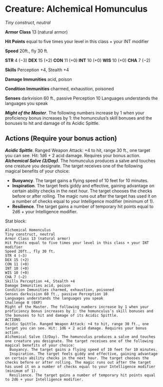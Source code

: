 # Creature: Alchemical Homunculus
*Tiny construct, neutral*

**Armor Class** 13 (natural armor)

**Hit Points** equal to five times your level in this class + your INT modifier

**Speed** 20ft., fly 30 ft.

**STR** 4 (−3) **DEX** 15 (+2) **CON** 11 (+0) **INT** 10 (+0) **WIS** 10 (+0) **CHA** 7 (−2)

**Skills** Perception +4, Stealth +4

**Damage Immunities** acid, poison

**Condition Immunities** charmed, exhaustion, poisoned

**Senses** darkvision 60 ft., passive Perception 10 Languages understands the languages you speak

***Might of the Master***. The following numbers increase by 1 when your proficiency bonus increases by 1: the homunculus’s skill bonuses and the bonuses to hit and damage of its Acidic Spittle.

**Actions (Require your bonus action)**
---
***Acidic Spittle***. Ranged Weapon Attack: +4 to hit, range 30 ft., one target you can see. Hit: 1d6 + 2 acid damage. Requires your bonus action.
***Alchemical Salve (3/Day)***. The homunculus produces a salve and touches one creature you designate. The target receives one of the following magical benefits of your choice:
  * **Buoyancy**. The target gains a flying speed of 10 feet for 10 minutes.
  * **Inspiration**. The target feels giddy and effective, gaining advantage on certain ability checks in the next hour. The target chooses the checks before or after rolling. The magic runs out after the target has used it on a number of checks equal to your Intelligence modifier (minimum of 1).
  * **Resilience**. The target gains a number of temporary hit points equal to 2d6 + your Intelligence modifier.


Stat block:
```
Alchemical Homonculus
Tiny construct, neutral
Armor Class 13 (natural armor)
Hit Points equal to five times your level in this class + your INT modifier
Speed 20ft., fly 30 ft.
STR 4 (−3)
DEX 15 (+2)
CON 11 (+0)
INT 10 (+0)
WIS 10 (+0)
CHA 7 (−2)
Skills Perception +4, Stealth +4
Damage Immunities acid, poison
Condition Immunities charmed, exhaustion, poisoned 
Senses darkvision 60 ft., passive Perception 10 
Languages understands the languages you speak
Challenge 0 (0XP)
Might of the Master. The following numbers increase by 1 when your proficiency bonus increases by 1: the homunculus’s skill bonuses and the bonuses to hit and damage of its Acidic Spittle.
ACTIONS
Acidic Spittle. Ranged Weapon Attack: +4 to hit, range 30 ft., one target you can see. Hit: 1d6 + 2 acid damage. Requires your bonus action.
Alchemical Salve (3/Day). The homunculus produces a salve and touches one creature you designate. The target receives one of the following magical benefits of your choice:
  Buoyancy. The target gains a flying speed of 10 feet for 10 minutes.
  Inspiration. The target feels giddy and effective, gaining advantage on certain ability checks in the next hour. The target chooses the checks before or after rolling. The magic runs out after the target has used it on a number of checks equal to your Intelligence modifier (minimum of 1).
  Resilience. The target gains a number of temporary hit points equal to 2d6 + your Intelligence modifier.
```